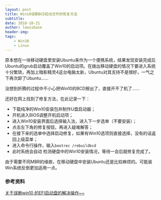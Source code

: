 ```yaml
---
layout: post
title: Win10误删BCD启动文件的恢复方法
subtitle:
date: 2018-10-21
author: lewisbase
header-img:
tags: 
    - Win10
    - Linux
---
```


原本想在一块移动硬盘里安装Ubuntu来作为一个便携系统，结果发现安装完成后Ubuntu的grub启动覆盖了Win10的启动项。在拨出移动硬盘的情况下要进入系统十分繁琐，再加上暗影精灵4这台电脑太新，Ubuntu对其支持不是很好，一气之下再次卸了Ubuntu……

没想到折腾的过程中不小心把Win10的BCD擦出了，直接开不了机了……

还好在网上找到了修复方法，在此记录一下：

* 下载纯净的Win10安装包并制作U盘启动器；
* 开机进入BIOS调整开机启动项；
* 进入Win10安装界面后选择输入法，进入下一步选单（不要安装）；
* 点击左下角的修复按钮，再进入疑难解答；
* 在接下来的选单中选择启动修复，如果有Win10选项则直接选择，没有的话返回上级菜单；
* 进入命令行操作，输入`bootrec /rebuildbcd`
* 此时系统会自动 检测硬盘中的Win10安装情况，等待一会后就修复完成了。


由于需要不同MBR的缘故，在移动硬盘中安装Ubuntu还是比较麻烦的。可能装Win系统反倒更加适用一点。


### 参考资料
[关于误删win10 的EFI启动盘的解决操作~~](https://blog.csdn.net/weixin_40722661/article/details/78560429)